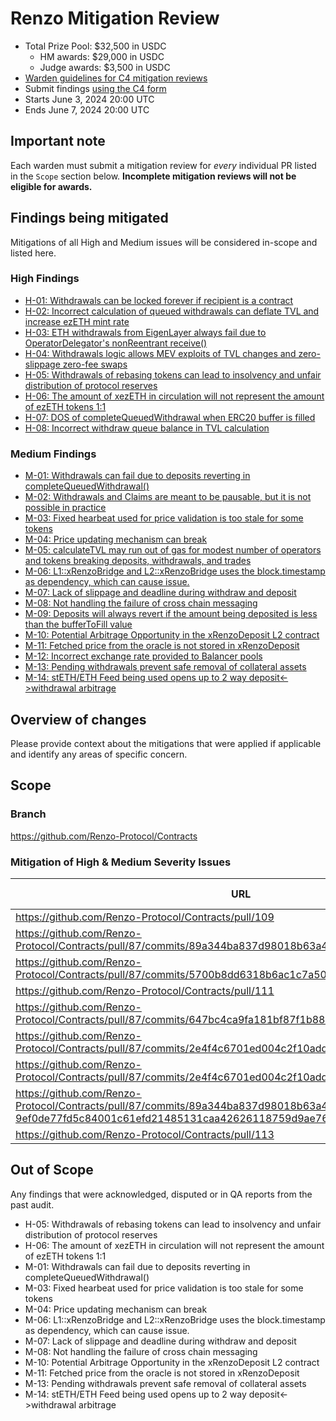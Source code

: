 # Renzo Mitigation Review
- Total Prize Pool: $32,500 in USDC
  - HM awards: $29,000 in USDC
  - Judge awards: $3,500 in USDC
- [Warden guidelines for C4 mitigation reviews](https://code4rena.notion.site/Guidelines-for-C4-mitigation-reviews-ed10fc5cfbf640bd8dcec66f38b343c4)
- Submit findings [using the C4 form](https://code4rena.com/contests/2024-06-renzo-mitigation-review/submit)
- Starts June 3, 2024 20:00 UTC 
- Ends June 7, 2024 20:00 UTC 

## Important note 

Each warden must submit a mitigation review for *every* individual PR listed in the `Scope` section below. **Incomplete mitigation reviews will not be eligible for awards.**

## Findings being mitigated

Mitigations of all High and Medium issues will be considered in-scope and listed here.

### High Findings

- [H-01: Withdrawals can be locked forever if recipient is a contract](https://github.com/code-423n4/2024-04-renzo-findings/issues/612)
- [H-02: Incorrect calculation of queued withdrawals can deflate TVL and increase ezETH mint rate](https://github.com/code-423n4/2024-04-renzo-findings/issues/395)
- [H-03: ETH withdrawals from EigenLayer always fail due to OperatorDelegator's nonReentrant receive()](https://github.com/code-423n4/2024-04-renzo-findings/issues/368)
- [H-04: Withdrawals logic allows MEV exploits of TVL changes and zero-slippage zero-fee swaps](https://github.com/code-423n4/2024-04-renzo-findings/issues/326)
- [H-05: Withdrawals of rebasing tokens can lead to insolvency and unfair distribution of protocol reserves](https://github.com/code-423n4/2024-04-renzo-findings/issues/282)
- [H-06: The amount of xezETH in circulation will not represent the amount of ezETH tokens 1:1](https://github.com/code-423n4/2024-04-renzo-findings/issues/145)
- [H-07: DOS of completeQueuedWithdrawal when ERC20 buffer is filled](https://github.com/code-423n4/2024-04-renzo-findings/issues/87)
- [H-08: Incorrect withdraw queue balance in TVL calculation](https://github.com/code-423n4/2024-04-renzo-findings/issues/28)

### Medium Findings
- [M-01: Withdrawals can fail due to deposits reverting in completeQueuedWithdrawal()](https://github.com/code-423n4/2024-04-renzo-findings/issues/604)
- [M-02: Withdrawals and Claims are meant to be pausable, but it is not possible in practice](https://github.com/code-423n4/2024-04-renzo-findings/issues/569)
- [M-03: Fixed hearbeat used for price validation is too stale for some tokens](https://github.com/code-423n4/2024-04-renzo-findings/issues/563)
- [M-04: Price updating mechanism can break](https://github.com/code-423n4/2024-04-renzo-findings/issues/519)
- [M-05: calculateTVL may run out of gas for modest number of operators and tokens breaking deposits, withdrawals, and trades](https://github.com/code-423n4/2024-04-renzo-findings/issues/514)
- [M-06: L1::xRenzoBridge and L2::xRenzoBridge uses the block.timestamp as dependency, which can cause issue.](https://github.com/code-423n4/2024-04-renzo-findings/issues/502)
- [M-07: Lack of slippage and deadline during withdraw and deposit](https://github.com/code-423n4/2024-04-renzo-findings/issues/484)
- [M-08: Not handling the failure of cross chain messaging](https://github.com/code-423n4/2024-04-renzo-findings/issues/373)
- [M-09: Deposits will always revert if the amount being deposited is less than the bufferToFill value](https://github.com/code-423n4/2024-04-renzo-findings/issues/198)
- [M-10: Potential Arbitrage Opportunity in the xRenzoDeposit L2 contract](https://github.com/code-423n4/2024-04-renzo-findings/issues/135)
- [M-11: Fetched price from the oracle is not stored in xRenzoDeposit](https://github.com/code-423n4/2024-04-renzo-findings/issues/117)
- [M-12: Incorrect exchange rate provided to Balancer pools](https://github.com/code-423n4/2024-04-renzo-findings/issues/113)
- [M-13: Pending withdrawals prevent safe removal of collateral assets](https://github.com/code-423n4/2024-04-renzo-findings/issues/103)
- [M-14: stETH/ETH Feed being used opens up to 2 way deposit<->withdrawal arbitrage](https://github.com/code-423n4/2024-04-renzo-findings/issues/13)

## Overview of changes

Please provide context about the mitigations that were applied if applicable and identify any areas of specific concern.

## Scope

### Branch

https://github.com/Renzo-Protocol/Contracts

### Mitigation of High & Medium Severity Issues

| URL                                                                                                                                                                        | Mitigation of |
| -------------------------------------------------------------------------------------------------------------------------------------------------------------------------- | ------------- |
| https://github.com/Renzo-Protocol/Contracts/pull/109                                                                                                                       | H-01          |
| https://github.com/Renzo-Protocol/Contracts/pull/87/commits/89a344ba837d98018b63a450666a72b0827aa8cf                                                                       | H-02          |
| https://github.com/Renzo-Protocol/Contracts/pull/87/commits/5700b8dd6318b6ac1c7a50875a12b167da65f032                                                                       | H-03          |
| https://github.com/Renzo-Protocol/Contracts/pull/111                                                                                                                       | H-04          |
| https://github.com/Renzo-Protocol/Contracts/pull/87/commits/647bc4ca9fa181bf87f1b885e09a887bd0eb6c7c                                                                       | H-07          |
| https://github.com/Renzo-Protocol/Contracts/pull/87/commits/2e4f4c6701ed004c2f10addde2d3089ac1b3d032                                                                       | H-08          |
| https://github.com/Renzo-Protocol/Contracts/pull/87/commits/2e4f4c6701ed004c2f10addde2d3089ac1b3d032                                                                       | M-02          |
| https://github.com/Renzo-Protocol/Contracts/pull/87/commits/89a344ba837d98018b63a450666a72b0827aa8cf#diff-9ef0de77fd5c84001c61efd21485131caa42626118759d9ae76d8b652726dc8c | M-09          |
| https://github.com/Renzo-Protocol/Contracts/pull/113                                                                                                                       | M-12          |

## Out of Scope

Any findings that were acknowledged, disputed or in QA reports from the past audit.

- H-05: Withdrawals of rebasing tokens can lead to insolvency and unfair distribution of protocol reserves
- H-06: The amount of xezETH in circulation will not represent the amount of ezETH tokens 1:1
- M-01: Withdrawals can fail due to deposits reverting in completeQueuedWithdrawal()
- M-03: Fixed hearbeat used for price validation is too stale for some tokens
- M-04: Price updating mechanism can break
- M-06: L1::xRenzoBridge and L2::xRenzoBridge uses the block.timestamp as dependency, which can cause issue.
- M-07: Lack of slippage and deadline during withdraw and deposit
- M-08: Not handling the failure of cross chain messaging
- M-10: Potential Arbitrage Opportunity in the xRenzoDeposit L2 contract
- M-11: Fetched price from the oracle is not stored in xRenzoDeposit
- M-13: Pending withdrawals prevent safe removal of collateral assets
- M-14: stETH/ETH Feed being used opens up to 2 way deposit<->withdrawal arbitrage

